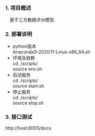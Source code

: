 ### 1. 项目概述
&ensp;&ensp;基于三方数据评分模型.

### 2. 部署说明
* python版本<br>
Anaconda3-2020.11-Linux-x86_64.sh
* 环境及依赖<br>
cd ./scripts/<br>
source env.sh<br>
* 启动服务<br>
cd ./scripts/<br>
source start.sh<br>
* 停止服务<br>
cd ./scripts/<br>
source stop.sh<br>
### 3. 接口测试
http://host:8005/docs